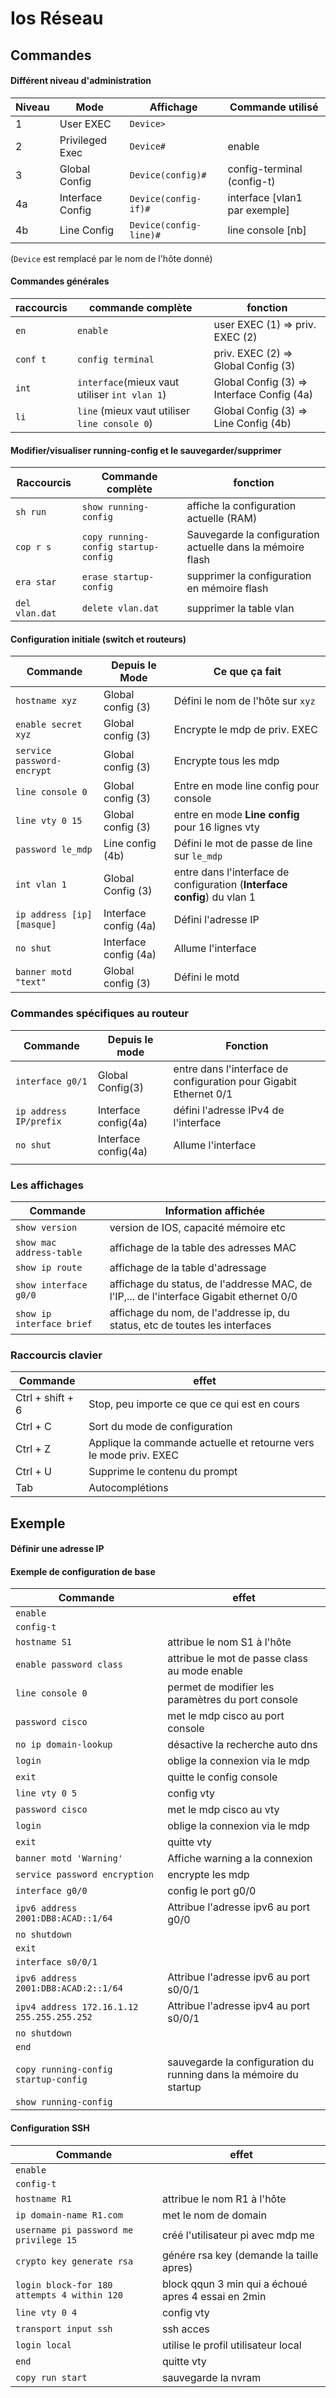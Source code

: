 # Ios Réseau

## Commandes

#### Différent niveau d'administration

| **Niveau** | Mode             | Affichage              | Commande utilisé    |
| ---------- | ---------------- | ---------------------- |--------------------|
| 1          | User EXEC        | `Device>`              |                    |
| 2          | Privileged Exec  | `Device#`              |enable              |
| 3          | Global Config    | `Device(config)#`      |config-terminal (config-t)|
| 4a         | Interface Config | `Device(config-if)#`   |interface [vlan1 par exemple]|
| 4b         | Line Config      | `Device(config-line)#` |line console [nb]    |

(`Device` est remplacé par le nom de l'hôte donné)

#### Commandes générales

| raccourcis | commande complète                             | fonction                                   |
| ---------- | --------------------------------------------- | ------------------------------------------ |
| `en`       | `enable`                                      | user EXEC (1) => priv. EXEC (2)            |
| `conf t`   | `config terminal`                             | priv. EXEC (2) => Global Config (3)        |
| `int`      | `interface`(mieux vaut utiliser `int vlan 1`) | Global Config (3) => Interface Config (4a) |
| `li`       | `line` (mieux vaut utiliser `line console 0`) | Global Config (3) => Line Config (4b)      |



#### Modifier/visualiser running-config et le sauvegarder/supprimer 

| Raccourcis     | Commande complète                    | fonction                                                   |
| -------------- | ------------------------------------ | ---------------------------------------------------------- |
| `sh run`       | `show running-config`                | affiche la configuration actuelle (RAM)                    |
| `cop r s`      | `copy running-config startup-config` | Sauvegarde la configuration actuelle dans la mémoire flash |
| `era star`     | `erase startup-config`               | supprimer la configuration en mémoire flash                |
| `del vlan.dat` | `delete vlan.dat`                    | supprimer la table vlan                                    |



#### Configuration initiale (switch et routeurs)

| Commande                   | Depuis le Mode        | Ce que ça fait                                               |
| -------------------------- | --------------------- | ------------------------------------------------------------ |
| `hostname xyz`             | Global config (3)     | Défini le nom de l'hôte sur `xyz`                            |
| `enable secret xyz`        | Global config (3)     | Encrypte le mdp de priv. EXEC                                |
| `service password-encrypt` | Global config (3)     | Encrypte tous les mdp                                        |
| `line console 0`           | Global config (3)     | Entre en mode line config pour console                       |
| `line vty 0 15`            | Global config (3)     | entre en mode **Line config** pour 16 lignes vty             |
| `password le_mdp`          | Line config (4b)      | Défini le mot de passe de line sur `le_mdp`                  |
| `int vlan 1`               | Global Config (3)     | entre dans l'interface de configuration (**Interface config**) du vlan 1 |
| `ip address [ip] [masque]` | Interface config (4a) | Défini l'adresse IP                                          |
| `no shut`                  | Interface config (4a) | Allume l'interface                                           |
| `banner motd "text"`       | Global config (3)     | Défini le motd                                               |



### Commandes spécifiques au routeur

| Commande               | Depuis le mode       | Fonction                                                     |
| ---------------------- | -------------------- | ------------------------------------------------------------ |
| `interface g0/1`       | Global Config(3)     | entre dans l'interface de configuration pour Gigabit Ethernet 0/1 |
| `ip address IP/prefix` | Interface config(4a) | défini l'adresse IPv4 de l'interface                         |
| `no shut`              | Interface config(4a) | Allume l'interface                                           |
|                        |                      |                                                              |



### Les affichages

| Commande                  | Information affichée                                         |
| ------------------------- | ------------------------------------------------------------ |
| `show version`            | version de IOS, capacité mémoire etc                         |
| `show mac address-table`  | affichage de la table des adresses MAC                       |
| `show ip route`           | affichage de la table d'adressage                            |
| `show interface g0/0`     | affichage du status, de l'addresse MAC, de l'IP,... de l'interface Gigabit ethernet 0/0 |
| `show ip interface brief` | affichage du nom, de l'addresse ip, du status, etc de toutes les interfaces |



### Raccourcis clavier

| Commande         | effet                                                        |
| ---------------- | ------------------------------------------------------------ |
| Ctrl + shift + 6 | Stop, peu importe ce que ce qui est en cours                 |
| Ctrl + C         | Sort du mode de configuration                                |
| Ctrl + Z         | Applique la commande actuelle et retourne vers le mode priv. EXEC |
| Ctrl + U         | Supprime le contenu du prompt                                |
| Tab              | Autocomplétions                                              |



## Exemple

#### Définir une adresse IP



#### Exemple de configuration de base
| Commande         | effet                                                        |
| ---------------- | ------------------------------------------------------------ |
|`enable`    |                              |
|`config-t`      |                               |
|`hostname S1`       |attribue le nom S1 à l'hôte                               |
|`enable password class`|attribue le mot de passe class au mode enable|
|`line console 0`|permet de modifier les paramètres du port console|
|`password cisco`|met le mdp cisco au port console|
|`no ip domain-lookup`|désactive la recherche auto dns|
|`login`| oblige la connexion via le mdp|
|`exit`|quitte le config console|
|`line vty 0 5`|config vty|
|`password cisco`|met le mdp cisco au vty|
|`login`| oblige la connexion via le mdp|
|`exit`|quitte vty|
|`banner motd 'Warning' `|Affiche warning a la connexion|
|`service password encryption`|encrypte les mdp|
|`interface g0/0`|config le port g0/0|
| `ipv6 address 2001:DB8:ACAD::1/64`| Attribue l'adresse ipv6 au port g0/0|
|`no shutdown`||
|`exit`||
|`interface s0/0/1`||
| `ipv6 address 2001:DB8:ACAD:2::1/64`| Attribue l'adresse ipv6 au port s0/0/1|
| `ipv4 address 172.16.1.12 255.255.255.252`| Attribue l'adresse ipv4 au port s0/0/1|
|`no shutdown`||
|`end`||
|`copy running-config startup-config`| sauvegarde la configuration du running dans la mémoire du startup|
|`show running-config`||


#### Configuration SSH
| Commande         | effet                                                        |
| ---------------- | ------------------------------------------------------------ |
|`enable`    |                              |
|`config-t`      |                               |
|`hostname R1`       |attribue le nom R1 à l'hôte                               |
|`ip domain-name R1.com`|met le nom de domain|
|`username pi password me privilege 15`|créé l'utilisateur pi avec mdp me|
|`crypto key generate rsa`|génére rsa key (demande la taille apres)|
|`login block-for 180 attempts 4 within 120`| block qqun 3 min qui a échoué apres 4 essai en 2min|
|`line vty 0 4`|config vty|
|`transport input ssh`|ssh acces|
|`login local`| utilise le profil utilisateur local|
|`end`|quitte vty|
|`copy run start`|sauvegarde la nvram|
